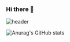 ### Hi there 👋

![header](https://capsule-render.vercel.app/api?type=wave&color=gradient&height=200&section=header&text=WELCOME%20render&fontSize=90)


![Anurag's GitHub stats](https://github-readme-stats.vercel.app/api?username=trevormoon&show_icons=true&theme=transparent)
